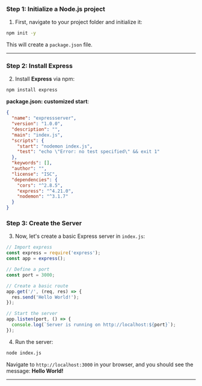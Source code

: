 ### **Step 1: Initialize a Node.js project**

1. First, navigate to your project folder and initialize it:
```bash
npm init -y
```
This will create a `package.json` file.

---

### **Step 2: Install Express**

2. Install **Express** via npm:
```bash
npm install express
```
**package.json: customized start**:
```json
{
  "name": "expressserver",
  "version": "1.0.0",
  "description": "",
  "main": "index.js",
  "scripts": {
    "start": "nodemon index.js",
    "test": "echo \"Error: no test specified\" && exit 1"
  },
  "keywords": [],
  "author": "",
  "license": "ISC",
  "dependencies": {
    "cors": "^2.8.5",
    "express": "^4.21.0",
    "nodemon": "^3.1.7"
  }
}
```

### **Step 3: Create the Server**

3. Now, let's create a basic Express server in `index.js`:

```javascript
// Import express
const express = require('express');
const app = express();

// Define a port
const port = 3000;

// Create a basic route
app.get('/', (req, res) => {
  res.send('Hello World!');
});

// Start the server
app.listen(port, () => {
  console.log(`Server is running on http://localhost:${port}`);
});
```

4. Run the server:
```bash
node index.js
```

Navigate to `http://localhost:3000` in your browser, and you should see the message: **Hello World!**

---

